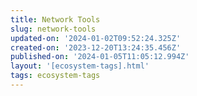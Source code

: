 ```yaml
---
title: Network Tools
slug: network-tools
updated-on: '2024-01-02T09:52:24.325Z'
created-on: '2023-12-20T13:24:35.456Z'
published-on: '2024-01-05T11:05:12.994Z'
layout: '[ecosystem-tags].html'
tags: ecosystem-tags
---
```



